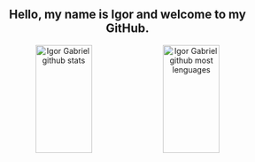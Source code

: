 <h2 align="center">Hello, my name is Igor and welcome to my GitHub.</h2>

<div align="center">
    <img width="45%" height="195px" src="https://github-readme-stats.vercel.app/api?username=IgorGabriel18&show_icons=true&count_private=true&hide_border=true&title_color=00bfbf&icon_color=00bfbf&text_color=c9d1d9&bg_color=0d1117" alt="Igor Gabriel github stats" />
    <img  width="45%" height="195px" src="https://github-readme-stats.vercel.app/api/top-langs/?username=IgorGabriel18&layout=compact&hide_border=true&title_color=00bfbf&text_color=00bfbf&bg_color=0d1117" alt="Igor Gabriel github most lenguages" />
</div>